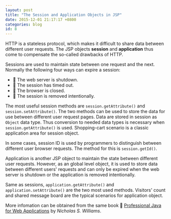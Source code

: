 ```yaml
---
layout: post
title: "The Session and Application Objects in JSP"
date: 2015-12-01 21:17:17 +0800
categories: blog
id: 8
---
```


HTTP is a stateless protocol, which makes it difficult to share data between different user requests. The JSP objects **session** and **application** thus come to compensate the so-called drawbacks of HTTP.

Sessions are used to maintain state between one request and the next. Normally the following four ways can expire a session:

* :bell: The web server is shutdown.
* :bell: The session has timed out.
* :bell: The browser is closed. 
* :bell: The session is removed intentionally.

The most useful session methods are `session.getAttribute()` and `session.setAttribute()`. The two methods can be used to store the data for use between different user request pages. Data are stored in session as `Object` data type. Thus conversion to needed data types is necessary when `session.getAttribute()` is used. Shopping-cart scenario is a classic application area for session object.

In some cases, session ID is used by programmers to distinguish between different user browser requests. The method for this is `session.getId()`.

Application is another JSP object to maintain the state between different user requests. However, as an global level object, it is used to store data between different users' requests and can only be expired when the web server is shutdown or the application is removed intentionally.

Same as sessions, `application.getAttribute()` and `application.setAttribute()` are the two most used methods. Visitors' count and shared message board are the typical scenarios for application object.

More infomation can be obtained from the same book :book: [Professional Java for Web Applications][jsp-book] by *Nicholas S. Williams*.

[jsp-book]: http://www.wrox.com

